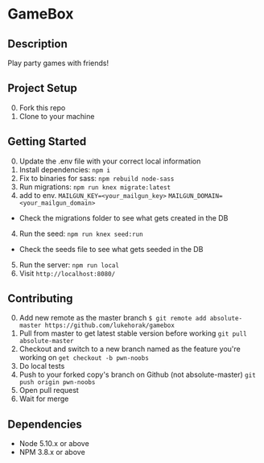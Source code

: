 # GameBox

## Description

Play party games with friends!

## Project Setup

0. Fork this repo
1. Clone to your machine

## Getting Started

0. Update the .env file with your correct local information
1. Install dependencies: `npm i`
2. Fix to binaries for sass: `npm rebuild node-sass`
3. Run migrations: `npm run knex migrate:latest`
4. add to env. `MAILGUN_KEY=<your_mailgun_key>`
              `MAILGUN_DOMAIN=<your_mailgun_domain>`
  - Check the migrations folder to see what gets created in the DB
4. Run the seed: `npm run knex seed:run`
  - Check the seeds file to see what gets seeded in the DB
5. Run the server: `npm run local`
6. Visit `http://localhost:8080/`

## Contributing

0. Add new remote as the master branch ```$ git remote add absolute-master https://github.com/lukehorak/gamebox```
1. Pull from master to get latest stable version before working ```git pull absolute-master```
1. Checkout and switch to a new branch named as the feature you're working on ```get checkout -b pwn-noobs```
2. Do local tests
4. Push to your forked copy's branch on Github (not absolute-master) ```git push origin pwn-noobs```
5. Open pull request 
6. Wait for merge

## Dependencies

- Node 5.10.x or above
- NPM 3.8.x or above
